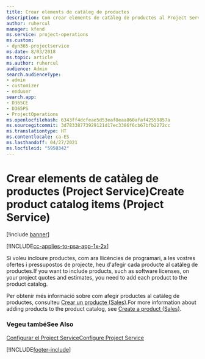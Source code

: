 ```yaml
---
title: Crear elements de catàleg de productes
description: Com crear elements de catàleg de productes al Project Service
author: ruhercul
manager: kfend
ms.service: project-operations
ms.custom:
- dyn365-projectservice
ms.date: 8/03/2018
ms.topic: article
ms.author: ruhercul
audience: Admin
search.audienceType:
- admin
- customizer
- enduser
search.app:
- D365CE
- D365PS
- ProjectOperations
ms.openlocfilehash: 6343ff4dcfeae5d53eaf8eaa860afaf42559857a
ms.sourcegitcommit: 3d78338773929121d17ec3386f6cb67bfb2272cc
ms.translationtype: HT
ms.contentlocale: ca-ES
ms.lasthandoff: 04/27/2021
ms.locfileid: "5950342"
---
```

# <a name="create-product-catalog-items-project-service"></a><span data-ttu-id="7562e-103">Crear elements de catàleg de productes (Project Service)</span><span class="sxs-lookup"><span data-stu-id="7562e-103">Create product catalog items (Project Service)</span></span>

[!include [banner](../includes/psa-now-project-operations.md)]

[!INCLUDE[cc-applies-to-psa-app-1x-2x](../includes/cc-applies-to-psa-app-1x-2x.md)]

<span data-ttu-id="7562e-104">Si voleu incloure productes, com ara llicències de programari, a les vostres ofertes i pressupostos de projecte, heu d'afegir cada producte al catàleg de productes.</span><span class="sxs-lookup"><span data-stu-id="7562e-104">If you want to include products, such as software licenses, on your project quotes and estimates, you need to add each product to the product catalog.</span></span>  
  
 <span data-ttu-id="7562e-105">Per obtenir més informació sobre com afegir productes al catàleg de productes, consulteu [Crear un producte (Sales)](/dynamics365/sales-enterprise/create-product-sales).</span><span class="sxs-lookup"><span data-stu-id="7562e-105">For more information about adding products to the product catalog, see [Create a product (Sales)](/dynamics365/sales-enterprise/create-product-sales).</span></span>  
  
### <a name="see-also"></a><span data-ttu-id="7562e-106">Vegeu també</span><span class="sxs-lookup"><span data-stu-id="7562e-106">See Also</span></span>  
 [<span data-ttu-id="7562e-107">Configurar el Project Service</span><span class="sxs-lookup"><span data-stu-id="7562e-107">Configure Project Service</span></span>](../psa/configure.md)


[!INCLUDE[footer-include](../includes/footer-banner.md)]